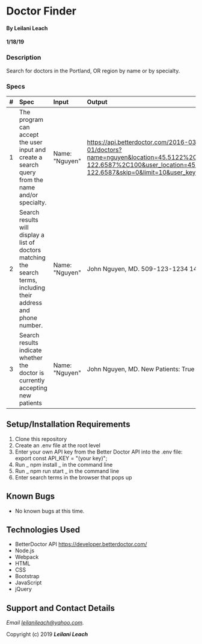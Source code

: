 # Doctor Finder

#### By Leilani Leach
#### 1/18/19

### Description

Search for doctors in the Portland, OR region by name or by specialty.

### Specs
| # | Spec | Input | Output |
| :-------------     | :-------------     | :------------- | :------------- |
| 1 | The program can accept the user input and create a search query from the name and/or specialty.  | Name: "Nguyen" | https://api.betterdoctor.com/2016-03-01/doctors?name=nguyen&location=45.5122%2C-122.6587%2C100&user_location=45.5122%2C-122.6587&skip=0&limit=10&user_key=hidden |
| 2 | Search results will display a list of doctors matching the search terms, including their address and phone number.| Name: "Nguyen" | John Nguyen, MD. 509-123-1234 1420 3rd Ave |
| 3 | Search results indicate whether the doctor is currently accepting new patients | Name: "Nguyen" | John Nguyen, MD. New Patients: True |


## Setup/Installation Requirements

1. Clone this repository
2. Create an .env file at the root level
3. Enter your own API key from the Better Doctor API into the .env file: export const API_KEY = "(your key)";
4. Run _ npm install _ in the command line
5. Run _ npm run start _ in the command line
6. Enter search terms in the browser that pops up

## Known Bugs
* No known bugs at this time.

## Technologies Used
* BetterDoctor API https://developer.betterdoctor.com/
* Node.js
* Webpack
* HTML
* CSS
* Bootstrap
* JavaScript
* jQuery

## Support and Contact Details

_Email leilanileach@yahoo.com._


Copyright (c) 2019 **_Leilani Leach_**
